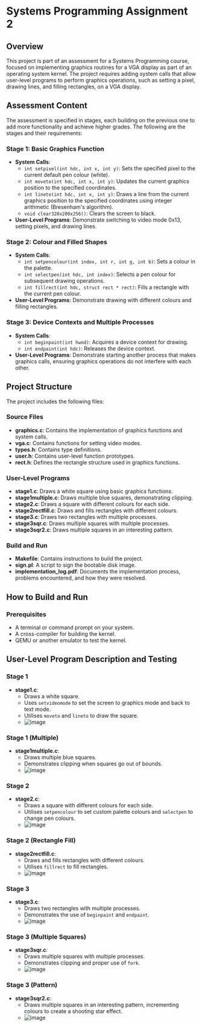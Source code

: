 # Systems Programming Assignment 2

## Overview

This project is part of an assessment for a Systems Programming course, focused on implementing graphics routines for a VGA display as part of an operating system kernel. 
The project requires adding system calls that allow user-level programs to perform graphics operations, such as setting a pixel, drawing lines, and filling rectangles, on a VGA display.

## Assessment Content

The assessment is specified in stages, each building on the previous one to add more functionality and achieve higher grades. The following are the stages and their requirements:

### Stage 1: Basic Graphics Function
- **System Calls**:
  - `int setpixel(int hdc, int x, int y)`: Sets the specified pixel to the current default pen colour (white).
  - `int moveto(int hdc, int x, int y)`: Updates the current graphics position to the specified coordinates.
  - `int lineto(int hdc, int x, int y)`: Draws a line from the current graphics position to the specified coordinates using integer arithmetic (Bresenham's algorithm).
  - `void clear320x200x256()`: Clears the screen to black.
- **User-Level Programs**: Demonstrate switching to video mode 0x13, setting pixels, and drawing lines.

### Stage 2: Colour and Filled Shapes
- **System Calls**:
  - `int setpencolour(int index, int r, int g, int b)`: Sets a colour in the palette.
  - `int selectpen(int hdc, int index)`: Selects a pen colour for subsequent drawing operations.
  - `int fillrect(int hdc, struct rect * rect)`: Fills a rectangle with the current pen colour.
- **User-Level Programs**: Demonstrate drawing with different colours and filling rectangles.

### Stage 3: Device Contexts and Multiple Processes
- **System Calls**:
  - `int beginpaint(int hwnd)`: Acquires a device context for drawing.
  - `int endpaint(int hdc)`: Releases the device context.
- **User-Level Programs**: Demonstrate starting another process that makes graphics calls, ensuring graphics operations do not interfere with each other.

## Project Structure

The project includes the following files:

### Source Files
- **graphics.c**: Contains the implementation of graphics functions and system calls.
- **vga.c**: Contains functions for setting video modes.
- **types.h**: Contains type definitions.
- **user.h**: Contains user-level function prototypes.
- **rect.h**: Defines the rectangle structure used in graphics functions.

### User-Level Programs
- **stage1.c**: Draws a white square using basic graphics functions.
- **stage1multiple.c**: Draws multiple blue squares, demonstrating clipping.
- **stage2.c**: Draws a square with different colours for each side.
- **stage2rectfill.c**: Draws and fills rectangles with different colours.
- **stage3.c**: Draws two rectangles with multiple processes.
- **stage3sqr.c**: Draws multiple squares with multiple processes.
- **stage3sqr2.c**: Draws multiple squares in an interesting pattern.

### Build and Run
- **Makefile**: Contains instructions to build the project.
- **sign.pl**: A script to sign the bootable disk image.
- **implementation_log.pdf**: Documents the implementation process, problems encountered, and how they were resolved.

## How to Build and Run

### Prerequisites
- A terminal or command prompt on your system.
- A cross-compiler for building the kernel.
- QEMU or another emulator to test the kernel.

## User-Level Program Description and Testing

### Stage 1
- **stage1.c**:
  - Draws a white square.
  - Uses `setvideomode` to set the screen to graphics mode and back to text mode.
  - Utilises `moveto` and `lineto` to draw the square.
  - ![image](https://github.com/sys-MWell/systems-programming-xv6/assets/74254544/f92f9fb1-a546-4aba-b220-d8de0507689a)

### Stage 1 (Multiple)
- **stage1multiple.c**:
  - Draws multiple blue squares.
  - Demonstrates clipping when squares go out of bounds.
  - ![image](https://github.com/sys-MWell/systems-programming-xv6/assets/74254544/eb9681a9-6860-4f14-a6ab-d0e3c0e5f322)

### Stage 2
- **stage2.c**:
  - Draws a square with different colours for each side.
  - Utilises `setpencolour` to set custom palette colours and `selectpen` to change pen colours.
  - ![image](https://github.com/sys-MWell/systems-programming-xv6/assets/74254544/84c7b579-5544-4198-8f80-ba42070b84fa)

### Stage 2 (Rectangle Fill)
- **stage2rectfill.c**:
  - Draws and fills rectangles with different colours.
  - Utilises `fillrect` to fill rectangles.
  - ![image](https://github.com/sys-MWell/systems-programming-xv6/assets/74254544/f14c3c98-6281-4afe-8033-9ffb26812b1f)

### Stage 3
- **stage3.c**:
  - Draws two rectangles with multiple processes.
  - Demonstrates the use of `beginpaint` and `endpaint`.
  - ![image](https://github.com/sys-MWell/systems-programming-xv6/assets/74254544/c332d6a7-c82b-410a-b5f0-5f8ff072d8dd)

### Stage 3 (Multiple Squares)
- **stage3sqr.c**:
  - Draws multiple squares with multiple processes.
  - Demonstrates clipping and proper use of `fork`.
  - ![image](https://github.com/sys-MWell/systems-programming-xv6/assets/74254544/123ee012-e7a4-4453-921b-bb0982a461c5)

### Stage 3 (Pattern)
- **stage3sqr2.c**:
  - Draws multiple squares in an interesting pattern, incrementing colours to create a shooting star effect.
  - ![image](https://github.com/sys-MWell/systems-programming-xv6/assets/74254544/41424033-a479-49af-9bf5-048f6864c6e6)


